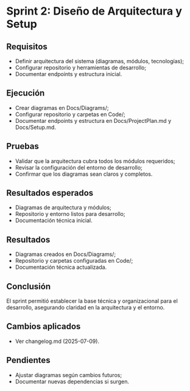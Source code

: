 # Sprint 2: Diseño de Arquitectura y Setup

## Requisitos

- Definir arquitectura del sistema (diagramas, módulos, tecnologías);
- Configurar repositorio y herramientas de desarrollo;
- Documentar endpoints y estructura inicial.

## Ejecución

- Crear diagramas en Docs/Diagrams/;
- Configurar repositorio y carpetas en Code/;
- Documentar endpoints y estructura en Docs/ProjectPlan.md y Docs/Setup.md.

## Pruebas

- Validar que la arquitectura cubra todos los módulos requeridos;
- Revisar la configuración del entorno de desarrollo;
- Confirmar que los diagramas sean claros y completos.

## Resultados esperados

- Diagramas de arquitectura y módulos;
- Repositorio y entorno listos para desarrollo;
- Documentación técnica inicial.

## Resultados

- Diagramas creados en Docs/Diagrams/;
- Repositorio y carpetas configuradas en Code/;
- Documentación técnica actualizada.

## Conclusión

El sprint permitió establecer la base técnica y organizacional para el desarrollo, asegurando claridad en la arquitectura y el entorno.

## Cambios aplicados

- Ver changelog.md (2025-07-09).

## Pendientes

- Ajustar diagramas según cambios futuros;
- Documentar nuevas dependencias si surgen.
